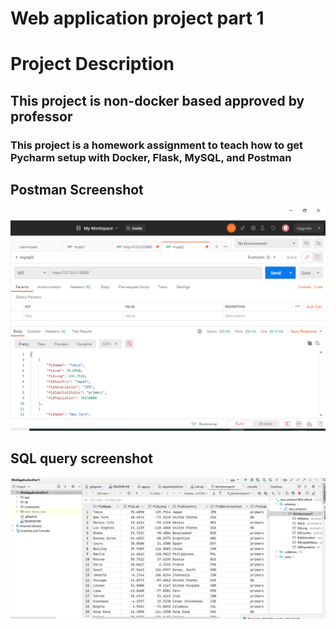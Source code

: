 # Web application project part 1
# Project Description
## This project is non-docker based approved by professor
### This project is a homework assignment to teach how to get Pycharm setup with Docker, Flask, MySQL, and Postman

## Postman Screenshot
![Postman_request_output](screenshots/postman1.PNG)
## SQL query screenshot
![pycharm_data_query](screenshots/query1.PNG)
